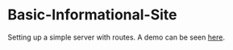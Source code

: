 # Basic-Informational-Site

Setting up a simple server with routes. A demo can be seen [here](https://repl.it/@LightTheNight/Basic-Informational-Site#app.js).
